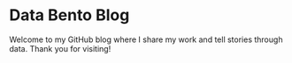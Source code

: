 # Data Bento Blog

Welcome to my GitHub blog where I share my work and tell stories through data.
Thank you for visiting!
